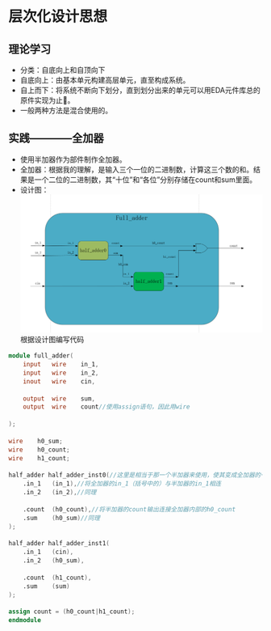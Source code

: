 # 层次化设计思想 
## 理论学习
- 分类：自底向上和自顶向下  
- 自底向上：由基本单元构建高层单元，直至构成系统。  
- 自上而下：将系统不断向下划分，直到划分出来的单元可以用EDA元件库总的原件实现为止📍。  
- 一般两种方法是混合使用的。  
## 实践————全加器  
- 使用半加器作为部件制作全加器。  
- 全加器：根据我的理解，是输入三个一位的二进制数，计算这三个数的和。结果是一个二位的二进制数，其“十位”和“各位”分别存储在count和sum里面。  
- 设计图：  
![](./res/0925_1.png)  
根据设计图编写代码
```Verilog
module full_adder(
    input   wire    in_1,
    input   wire    in_2,
    inout   wire    cin,
    
    output  wire    sum,
    output  wire    count//使用assign语句，因此用wire
    
);

wire    h0_sum;
wire    h0_count;
wire    h1_count;

half_adder half_adder_inst0(//这里是相当于那一个半加器来使用，使其变成全加器的一部分
    .in_1   (in_1),//将全加器的in_1（括号中的）与半加器的in_1相连
    .in_2   (in_2),//同理
    
    .count  (h0_count),//将半加器的count输出连接全加器内部的h0_count
    .sum    (h0_sum)//同理
);

half_adder half_adder_inst1(
    .in_1   (cin),
    .in_2   (h0_sum),
    
    .count  (h1_count),
    .sum    (sum)
);

assign count = (h0_count|h1_count);
endmodule
```